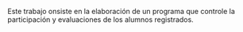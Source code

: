 Este trabajo onsiste en la elaboración de un programa que controle la participación y evaluaciones de los alumnos registrados.
